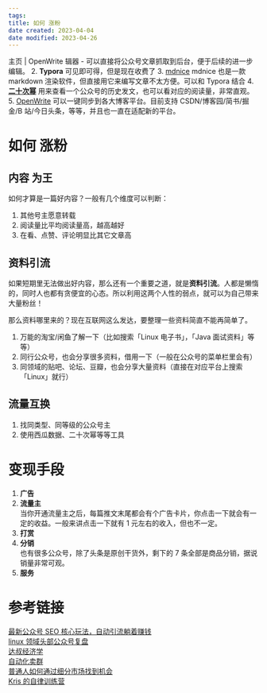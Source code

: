 ```yaml
---
tags:
title: 如何 涨粉
date created: 2023-04-04
date modified: 2023-04-26
---
```


主页 | OpenWrite 辑器 - 可以直接将公众号文章抓取到后台，便于后续的进一步编辑。 2. **Typora** 可见即可得，但是现在收费了 3. [mdnice](www.mdnice.com/) mdnice 也是一款 markdown 渲染软件，但直接用它来编写文章不太方便。可以和 Typora 结合 4. [**二十次幂**](www.ershicimi.com/) 用来查看一个公众号的历史发文，也可以看对应的阅读量，非常直观。 5. [OpenWrite](https://openwrite.cn/) 可以一键同步到各大博客平台。目前支持 CSDN/博客园/简书/掘金/B 站/今日头条，等等，并且也一直在适配新的平台。

# 如何 涨粉

## 内容 为王

如何才算是一篇好内容？一般有几个维度可以判断：

1. 其他号主愿意转载
2. 阅读量比平均阅读量高，越高越好
3. 在看、点赞、评论明显比其它文章高

## 资料引流

如果短期里无法做出好内容，那么还有一个重要之道，就是**资料引流**。人都是懒惰的，同时人也都有贪便宜的心态。所以利用这两个人性的弱点，就可以为自己带来大量粉丝！

那么资料哪里来的？现在互联网这么发达，要整理一些资料简直不能再简单了。

1. 万能的淘宝/闲鱼了解一下（比如搜索「Linux 电子书」，「Java 面试资料」等等）
2. 同行公众号，也会分享很多资料，借用一下（一般在公众号的菜单栏里会有）
3. 同领域的贴吧、论坛、豆瓣，也会分享大量资料（直接在对应平台上搜索「Linux」就行）

## 流量互换

1. 找同类型、同等级的公众号主
2. 使用西瓜数据、二十次幂等等工具

# 变现手段

1. **广告**
2. **流量主**  
    当你开通流量主之后，每篇推文末尾都会有个广告卡片，你点击一下就会有一定的收益。一般来讲点击一下就有 1 元左右的收入，但也不一定。
3. **打赏**
4. **分销**  
    也有很多公众号，除了头条是原创干货外，剩下的 7 条全部是商品分销，据说销量非常可观。
5. **服务**

# 参考链接

[最新公众号 SEO 核心玩法，自动引流躺着赚钱](https://articles.zsxq.com/id_w49kf59uhiwj.html)  
[linux 领域头部公众号复盘](https://shimo.im/docs/DjCGWkXvYK6J9q9y)  
[达叔经济学](https://articles.zsxq.com/id_dh7xw7mee4ic.html)  
[自动化卖群](https://articles.zsxq.com/id_mxmdqczaowsp.html)  
[普通人如何通过细分市场找到机会](https://articles.zsxq.com/id_pt1urnv5g4ah.html)  
[Kris 的自律训练营](https://articles.zsxq.com/id_ovpgq17o092a.html)
